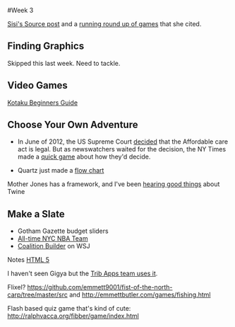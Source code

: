 #Week 3

[Sisi's Source post](http://source.opennews.org/en-US/learning/creating-games-journalism/) and a [running round up of games](http://www.bayreporta.com/newsgame-directory/) that she cited.

## Finding Graphics
Skipped this last week. Need to tackle. 

## Video Games
[Kotaku Beginners Guide](http://kotaku.com/5979539/a-beginners-guide-to-making-your-first-video-game) 

## Choose Your Own Adventure
+ In June of 2012, the US Supreme Court [decided](http://www.nytimes.com/2012/06/29/us/supreme-court-lets-health-law-largely-stand.html) that the Affordable care act is legal. But as newswatchers waited for the decision, the NY Times made a [quick game](http://www.nytimes.com/interactive/2012/06/14/us/how-the-supreme-court-could-rule-on-the-health-care-law.html) about how they'd decide.

+ Quartz just made a [flow chart](http://qz.com/43112/choose-your-own-adventure-to-avoid-the-us-debt-ceiling/)

Mother Jones has a framework, and I've been [hearing good things](http://kotaku.com/5979539/a-beginners-guide-to-making-your-first-video-game) about Twine

## Make a Slate
+ Gotham Gazette budget sliders
+ [All-time NYC NBA Team](http://www.nytimes.com/interactive/2012/12/24/sports/basketball/pick-your-all-time-new-york-city-nba-team.html?_r=0)
+ [Coalition Builder](http://graphics.wsj.com/koalitionsautomat/) on WSJ

Notes 
[HTML 5](http://oreillynet.com/pub/e/2632?imm_mid=0a2782&cmp=em-npa-webcasts-pr-march4)

I haven't seen Gigya but the [Trib Apps team uses it](https://review.wizehive.com/voting/view/elny2013/14406/1236432/0). 


Flixel? https://github.com/emmett9001/fist-of-the-north-carp/tree/master/src and http://emmettbutler.com/games/fishing.html

Flash based quiz game that's kind of cute: http://ralphvacca.org/fibber/game/index.html
